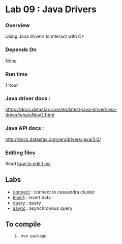 <link rel='stylesheet' href='../assets/css/main.css'/>

 

Lab 09 : Java Drivers
====================

### Overview
Using Java drivers to interact with C*

### Depends On 
None

### Run time
1 hour


### Java driver docs :
https://docs.datastax.com/en/latest-java-driver/java-driver/whatsNew2.html

### Java API docs :
http://docs.datastax.com/en/drivers/java/3.0/

### Editing files
Read [how to edit files](../edit-files.md)

## Labs
- [connect](9.1-connect.md)  : connect to cassandra cluster
- [insert](9.2-insert.md)  : insert data
- [query](9.3-query.md)  : query
- [async](9.4-async.md)  : asynchronous query

## To compile
```
    $  mvn package
```
